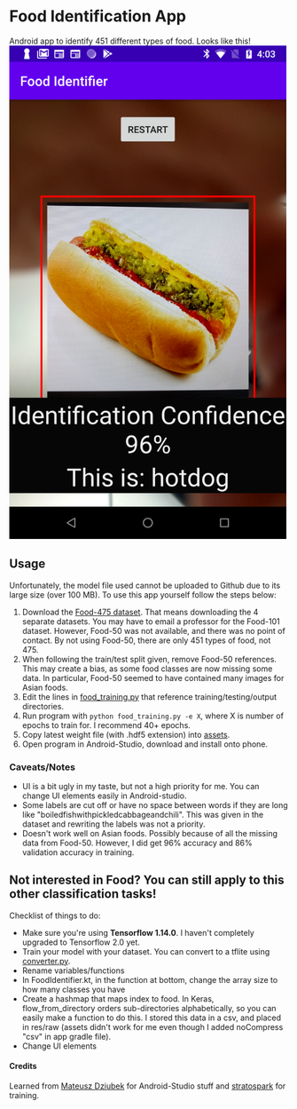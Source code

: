 # Food Identification App
Android app to identify 451 different types of food. 
Looks like this!
<img src="scrnshot_app.png" width="500"/>

## Usage
Unfortunately, the model file used cannot be uploaded to Github due to its large size (over 100 MB). To use this app yourself follow the steps below:

1. Download the [Food-475 dataset](http://www.ivl.disco.unimib.it/activities/food475db/). That means downloading the 4 separate datasets. You may have to email a professor for the Food-101 dataset. However, Food-50 was not available, and there was no point of contact. By not using Food-50, there are only 451 types of food, not 475.
2. When following the train/test split given, remove Food-50 references. This may create a bias, as some food classes are now missing some data. In particular, Food-50 seemed to have contained many images for Asian foods. 
3. Edit the lines in [food_training.py](food_training.py) that reference training/testing/output directories. 
4. Run program with `python food_training.py -e X`, where X is number of epochs to train for. I recommend 40+ epochs.
5. Copy latest weight file (with .hdf5 extension) into [assets](android_app/app/src/main/assets/). 
6. Open program in Android-Studio, download and install onto phone.

### Caveats/Notes
- UI is a bit ugly in my taste, but not a high priority for me. You can change UI elements easily in Android-studio.
- Some labels are cut off or have no space between words if they are long like "boiledfishwithpickledcabbageandchili". This was given in the dataset and rewriting the labels was not a priority.
- Doesn't work well on Asian foods. Possibly because of all the missing data from Food-50. However, I did get 96% accuracy and 86% validation accuracy in training. 

## Not interested in Food? You can still apply to this other classification tasks!
Checklist of things to do:
- Make sure you're using **Tensorflow 1.14.0**. I haven't completely upgraded to Tensorflow 2.0 yet.
- Train your model with your dataset. You can convert to a tflite using [converter.py](converter.py). 
- Rename variables/functions
- In FoodIdentifier.kt, in the function at bottom, change the array size to how many classes you have
- Create a hashmap that maps index to food. In Keras, flow_from_directory orders sub-directories alphabetically, so you can easily make a function to do this. I stored this data in a csv, and placed in res/raw (assets didn't work for me even though I added noCompress "csv" in app gradle file). 
- Change UI elements


#### Credits
Learned from [Mateusz Dziubek](https://android.jlelse.eu/the-least-you-can-do-with-camera2-api-2971c8c81b8b) for Android-Studio stuff and [stratospark](https://github.com/stratospark/food-101-keras) for training. 
